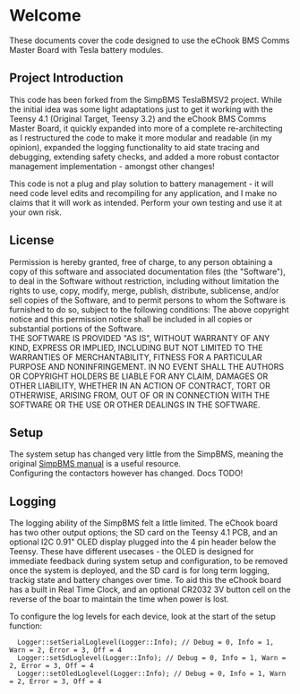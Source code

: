 # Welcome
These documents cover the code designed to use the eChook BMS Comms Master Board with Tesla battery modules.

## Project Introduction
This code has been forked from the SimpBMS TeslaBMSV2 project. While the initial idea was some light adaptations just to get it working with the Teensy 4.1 (Original Target, Teensy 3.2) and the eChook BMS Comms Master Board, it quickly expanded into more of a complete re-architecting as I restructured the code to make it more modular and readable (in my opinion), expanded the logging functionality to aid state tracing and debugging, extending safety checks, and added a more robust contactor management implementation - amongst other changes!

This code is not a plug and play solution to battery management - it will need code level edits and recompiling for any application, and I make no claims that it will work as intended. Perform your own testing and use it at your own risk.

## License
Permission is hereby granted, free of charge, to any person obtaining a copy of this software and associated documentation files (the "Software"), to deal in the Software without restriction, including without limitation the rights to use, copy, modify, merge, publish, distribute, sublicense, and/or sell copies of the Software, and to permit persons to whom the Software is furnished to do so, subject to the following conditions: The above copyright notice and this permission notice shall be included in all copies or substantial portions of the Software.  
THE SOFTWARE IS PROVIDED "AS IS", WITHOUT WARRANTY OF ANY KIND, EXPRESS OR IMPLIED, INCLUDING BUT NOT LIMITED TO THE WARRANTIES OF MERCHANTABILITY, FITNESS FOR A PARTICULAR PURPOSE AND NONINFRINGEMENT. IN NO EVENT SHALL THE AUTHORS OR COPYRIGHT HOLDERS BE LIABLE FOR ANY CLAIM, DAMAGES OR OTHER LIABILITY, WHETHER IN AN ACTION OF CONTRACT, TORT OR OTHERWISE, ARISING FROM, OUT OF OR IN CONNECTION WITH THE SOFTWARE OR THE USE OR OTHER DEALINGS IN THE SOFTWARE.

## Setup

The system setup has changed very little from the SimpBMS, meaning the original [SimpBMS manual](https://github.com/Tom-evnut/SimpBMS/blob/master/Simp%20BMS%20Setup%20Manual%20V0.29.pdf) is a useful resource.  
Configuring the contactors however has changed. Docs TODO!

## Logging

The logging ability of the SimpBMS felt a little limited. The eChook board has two other output options; the SD card on the Teensy 4.1 PCB, and an optional I2C 0.91" OLED display plugged into the 4 pin header below the Teensy. These have different usecases - the OLED is designed for immediate feedback during system setup and configuration, to be removed once the system is deployed, and the SD card is for long term logging, trackig state and battery changes over time.
To aid this the eChook board has a built in Real Time Clock, and an optional CR2032 3V button cell on the reverse of the boar to maintain the time when power is lost.

To configure the log levels for each device, look at the start of the setup function:
```
  Logger::setSerialLoglevel(Logger::Info); // Debug = 0, Info = 1, Warn = 2, Error = 3, Off = 4
  Logger::setSdLoglevel(Logger::Info); // Debug = 0, Info = 1, Warn = 2, Error = 3, Off = 4
  Logger::setOledLoglevel(Logger::Info); // Debug = 0, Info = 1, Warn = 2, Error = 3, Off = 4
```